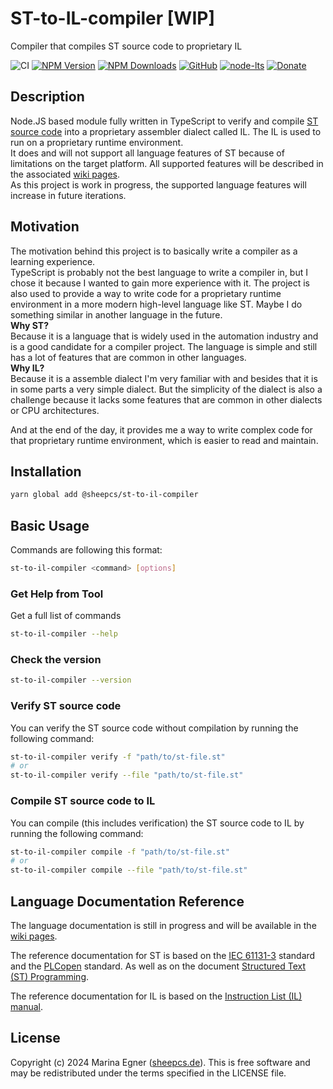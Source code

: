 # ST-to-IL-compiler [WIP]
Compiler that compiles ST source code to proprietary IL  

![CI](https://github.com/SheepCreativeSoftware/st-to-il-compiler/actions/workflows/ci.yml/badge.svg)
[![NPM Version](https://img.shields.io/npm/v/@sheepcs/st-to-il-compiler.svg)](https://www.npmjs.com/package/@sheepcs/st-to-il-compiler)
[![NPM Downloads](https://img.shields.io/npm/dt/@sheepcs/st-to-il-compiler.svg)](https://www.npmjs.com/package/@sheepcs/st-to-il-compiler)
[![GitHub](https://img.shields.io/github/license/SheepCreativeSoftware/st-to-il-compiler)](https://github.com/SheepCreativeSoftware/st-to-il-compiler)
[![node-lts](https://img.shields.io/node/v-lts/@sheepcs/st-to-il-compiler)](https://www.npmjs.com/package/@sheepcs/st-to-il-compiler)
[![Donate](https://img.shields.io/badge/Donate-PayPal-green.svg)](https://www.paypal.com/donate/?hosted_button_id=RG6PSXR828X94)

## Description
Node.JS based module fully written in TypeScript to verify and compile [ST source code](https://en.wikipedia.org/wiki/Structured_text) into a proprietary assembler dialect called IL.
The IL is used to run on a proprietary runtime environment.  
It does and will not support all language features of ST because of limitations on the target platform. All supported features will be described in the associated [wiki pages](https://github.com/SheepCreativeSoftware/ST-to-IL-compiler/wiki).  
As this project is work in progress, the supported language features will increase in future iterations.  

## Motivation
The motivation behind this project is to basically write a compiler as a learning experience.  
TypeScript is probably not the best language to write a compiler in, but I chose it because I wanted to gain more experience with it.
The project is also used to provide a way to write code for a proprietary runtime environment in a more modern high-level language like ST.
Maybe I do something similar in another language in the future.  
**Why ST?**  
Because it is a language that is widely used in the automation industry and is a good candidate for a compiler project.
The language is simple and still has a lot of features that are common in other languages.  
**Why IL?**  
Because it is a assemble dialect I'm very familiar with and besides that it is in some parts a very simple dialect.
But the simplicity of the dialect is also a challenge because it lacks some features that are common in other dialects or CPU architectures.

And at the end of the day, it provides me a way to write complex code for that proprietary runtime environment, which is easier to read and maintain.


## Installation
```bash
yarn global add @sheepcs/st-to-il-compiler
```

## Basic Usage
Commands are following this format:
```bash
st-to-il-compiler <command> [options]
```

### Get Help from Tool
Get a full list of commands

```bash
st-to-il-compiler --help
```

### Check the version
```bash
st-to-il-compiler --version
```

### Verify ST source code
You can verify the ST source code without compilation by running the following command:
```bash
st-to-il-compiler verify -f "path/to/st-file.st"
# or
st-to-il-compiler verify --file "path/to/st-file.st"
```

### Compile ST source code to IL
You can compile (this includes verification) the ST source code to IL by running the following command:
```bash
st-to-il-compiler compile -f "path/to/st-file.st"
# or
st-to-il-compiler compile --file "path/to/st-file.st"
```

## Language Documentation Reference
The language documentation is still in progress and will be available in the [wiki pages](https://github.com/SheepCreativeSoftware/ST-to-IL-compiler/wiki).

The reference documentation for ST is based on the [IEC 61131-3](https://en.wikipedia.org/wiki/IEC_61131-3) standard and the [PLCopen](https://plcopen.org/) standard.
As well as on  the document [Structured Text (ST) Programming](https://support.industry.siemens.com/cs/attachments/98990879/ST_Programming_en-US.pdf).

The reference documentation for IL is based on the [Instruction List (IL) manual](https://sbc-support.com/uploads/tx_srcproducts/26-733_EN_Manual_InstructionList_IL_PG521_01.pdf).


## License
Copyright (c) 2024 Marina Egner ([sheepcs.de](https://sheepcs.de)). This is free software and may be redistributed under the terms specified in the LICENSE file.
